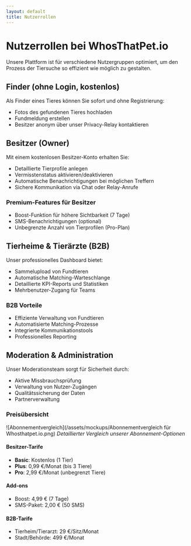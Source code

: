 ```yaml
---
layout: default
title: Nutzerrollen
---
```


# Nutzerrollen bei WhosThatPet.io

Unsere Plattform ist für verschiedene Nutzergruppen optimiert, um den Prozess der Tiersuche so effizient wie möglich zu gestalten.

## Finder (ohne Login, kostenlos)

Als Finder eines Tieres können Sie sofort und ohne Registrierung:
- Fotos des gefundenen Tieres hochladen
- Fundmeldung erstellen
- Besitzer anonym über unser Privacy-Relay kontaktieren

## Besitzer (Owner)

Mit einem kostenlosen Besitzer-Konto erhalten Sie:
- Detaillierte Tierprofile anlegen
- Vermisstenstatus aktivieren/deaktivieren
- Automatische Benachrichtigungen bei möglichen Treffern
- Sichere Kommunikation via Chat oder Relay-Anrufe

### Premium-Features für Besitzer
- Boost-Funktion für höhere Sichtbarkeit (7 Tage)
- SMS-Benachrichtigungen (optional)
- Unbegrenzte Anzahl von Tierprofilen (Pro-Plan)

## Tierheime & Tierärzte (B2B)

Unser professionelles Dashboard bietet:
- Sammelupload von Fundtieren
- Automatische Matching-Warteschlange
- Detaillierte KPI-Reports und Statistiken
- Mehrbenutzer-Zugang für Teams

### B2B Vorteile
- Effiziente Verwaltung von Fundtieren
- Automatisierte Matching-Prozesse
- Integrierte Kommunikationstools
- Professionelles Reporting

## Moderation & Administration

Unser Moderationsteam sorgt für Sicherheit durch:
- Aktive Missbrauchsprüfung
- Verwaltung von Nutzer-Zugängen
- Qualitätssicherung der Daten
- Partnerverwaltung

### Preisübersicht

![Abonnementvergleich](/assets/mockups/Abonnementvergleich für Whosthatpet.io.png)
*Detaillierter Vergleich unserer Abonnement-Optionen*

#### Besitzer-Tarife
- **Basic**: Kostenlos (1 Tier)
- **Plus**: 0,99 €/Monat (bis 3 Tiere)
- **Pro**: 2,99 €/Monat (unbegrenzt Tiere)

#### Add-ons
- Boost: 4,99 € (7 Tage)
- SMS-Paket: 2,00 € (50 SMS)

#### B2B-Tarife
- Tierheim/Tierarzt: 29 €/Sitz/Monat
- Stadt/Behörde: 499 €/Monat
